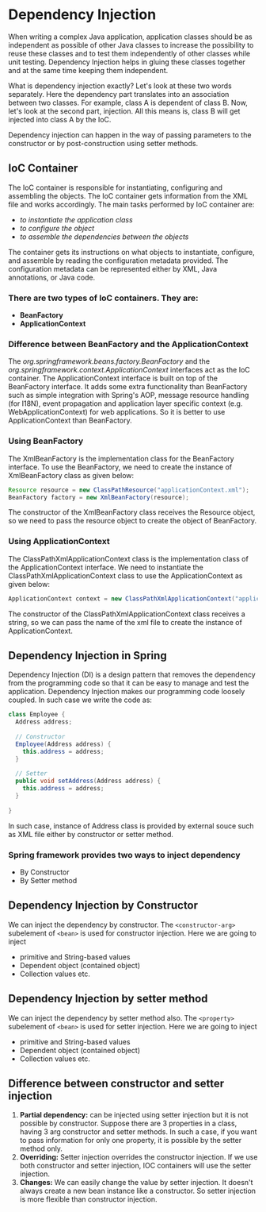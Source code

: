 # Dependency Injection
When writing a complex Java application, application classes should be as independent as possible of other Java classes to increase the possibility to reuse these classes and to test them independently of other classes while unit testing. Dependency Injection helps in gluing these classes together and at the same time keeping them independent.

What is dependency injection exactly? Let's look at these two words separately. Here the dependency part translates into an association between two classes. For example, class A is dependent of class B. Now, let's look at the second part, injection. All this means is, class B will get injected into class A by the IoC.

Dependency injection can happen in the way of passing parameters to the constructor or by post-construction using setter methods.

## IoC Container
The IoC container is responsible for instantiating, configuring and assembling the objects. The IoC container gets information from the XML file and works accordingly. The main tasks performed by IoC container are:
- *to instantiate the application class*
- *to configure the object*
- *to assemble the dependencies between the objects*

The container gets its instructions on what objects to instantiate, configure, and assemble by reading the configuration metadata provided. The configuration metadata can be represented either by XML, Java annotations, or Java code.

### There are two types of IoC containers. They are:
- **BeanFactory**
- **ApplicationContext**

### Difference between BeanFactory and the ApplicationContext
The *org.springframework.beans.factory.BeanFactory* and the *org.springframework.context.ApplicationContext* interfaces act as the IoC container. The ApplicationContext interface is built on top of the BeanFactory interface. It adds some extra functionality than BeanFactory such as simple integration with Spring's AOP, message resource handling (for I18N), event propagation and application layer specific context (e.g. WebApplicationContext) for web applications. So it is better to use ApplicationContext than BeanFactory.

### Using BeanFactory
The XmlBeanFactory is the implementation class for the BeanFactory interface. To use the BeanFactory, we need to create the instance of XmlBeanFactory class as given below:

```java
Resource resource = new ClassPathResource("applicationContext.xml");  
BeanFactory factory = new XmlBeanFactory(resource);
```

The constructor of the XmlBeanFactory class receives the Resource object, so we need to pass the resource object to create the object of BeanFactory.

### Using ApplicationContext
The ClassPathXmlApplicationContext class is the implementation class of the ApplicationContext interface. We need to instantiate the ClassPathXmlApplicationContext class to use the ApplicationContext as given below:

```java
ApplicationContext context = new ClassPathXmlApplicationContext("applicationContext.xml");  
```

The constructor of the ClassPathXmlApplicationContext class receives a string, so we can pass the name of the xml file to create the instance of ApplicationContext.

## Dependency Injection in Spring
Dependency Injection (DI) is a design pattern that removes the dependency from the programming code so that it can be easy to manage and test the application. 
Dependency Injection makes our programming code loosely coupled. In such case we write the code as:

```java
class Employee {  
  Address address;  
  
  // Constructor
  Employee(Address address) {  
    this.address = address;  
  } 
  
  // Setter
  public void setAddress(Address address) {  
    this.address = address;  
  }  
  
}  
```

In such case, instance of Address class is provided by external souce such as XML file either by constructor or setter method.

### Spring framework provides two ways to inject dependency
- By Constructor
- By Setter method

## Dependency Injection by Constructor
We can inject the dependency by constructor. The `<constructor-arg>` subelement of `<bean>` is used for constructor injection. Here we are going to inject

- primitive and String-based values
- Dependent object (contained object)
- Collection values etc.

## Dependency Injection by setter method
We can inject the dependency by setter method also. The `<property>` subelement of `<bean>` is used for setter injection. Here we are going to inject

- primitive and String-based values
- Dependent object (contained object)
- Collection values etc.

## Difference between constructor and setter injection
1. **Partial dependency:** can be injected using setter injection but it is not possible by constructor. Suppose there are 3 properties in a class, having 3 arg constructor and setter methods. In such a case, if you want to pass information for only one property, it is possible by the setter method only. 
2. **Overriding:** Setter injection overrides the constructor injection. If we use both constructor and setter injection, IOC containers will use the setter injection.
3. **Changes:** We can easily change the value by setter injection. It doesn't always create a new bean instance like a constructor. So setter injection is more flexible than constructor injection.


